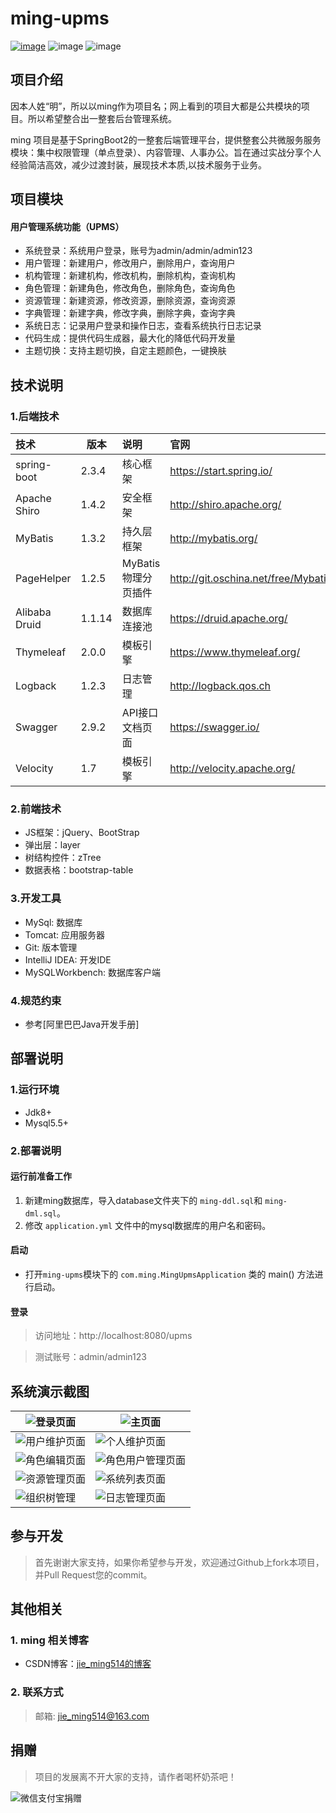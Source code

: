 
# ming-upms

[![image](https://img.shields.io/badge/CSDN-jie_ming514-orange.svg)](https://blog.csdn.net/m1090760001)
![image](https://img.shields.io/badge/license-Apache2.0-blue.svg)
![image](https://img.shields.io/badge/Spring%20Boot-2.3.4.RELEASE-blue.svg)

## 项目介绍

<p>因本人姓“明”，所以以ming作为项目名；网上看到的项目大都是公共模块的项目。所以希望整合出一整套后台管理系统。</p>
<p>ming 项目是基于SpringBoot2的一整套后端管理平台，提供整套公共微服务服务模块：集中权限管理（单点登录）、内容管理、人事办公。旨在通过实战分享个人经验简洁高效，减少过渡封装，展现技术本质,以技术服务于业务。</p>

## 项目模块

#### 用户管理系统功能（UPMS）

  - 系统登录：系统用户登录，账号为admin/admin/admin123
  - 用户管理：新建用户，修改用户，删除用户，查询用户
  - 机构管理：新建机构，修改机构，删除机构，查询机构
  - 角色管理：新建角色，修改角色，删除角色，查询角色
  - 资源管理：新建资源，修改资源，删除资源，查询资源
  - 字典管理：新建字典，修改字典，删除字典，查询字典
  - 系统日志：记录用户登录和操作日志，查看系统执行日志记录
  - 代码生成：提供代码生成器，最大化的降低代码开发量
  - 主题切换：支持主题切换，自定主题颜色，一键换肤

## 技术说明

### 1.后端技术

| 技术 | 版本 | 说明 | 官网 |
|:--- | --- | :---| :---|
| spring-boot | 2.3.4 | 核心框架 | https://start.spring.io/ |
| Apache Shiro | 1.4.2 | 安全框架 | http://shiro.apache.org/ |
| MyBatis | 1.3.2 | 持久层框架 | http://mybatis.org/ |
| PageHelper | 1.2.5 | MyBatis物理分页插件 | http://git.oschina.net/free/Mybatis_PageHelper |
| Alibaba Druid | 1.1.14 | 数据库连接池 | https://druid.apache.org/
| Thymeleaf | 2.0.0 | 模板引擎 | https://www.thymeleaf.org/ |
| Logback | 1.2.3 | 日志管理| http://logback.qos.ch |
| Swagger |2.9.2 | API接口文档页面 | https://swagger.io/ |
| Velocity | 1.7 | 模板引擎 | http://velocity.apache.org/ |

### 2.前端技术

  - JS框架：jQuery、BootStrap
  - 弹出层：layer
  - 树结构控件：zTree
  - 数据表格：bootstrap-table

### 3.开发工具

  - MySql: 数据库
  - Tomcat: 应用服务器
  - Git: 版本管理
  - IntelliJ IDEA: 开发IDE
  - MySQLWorkbench: 数据库客户端

### 4.规范约束

  - 参考[阿里巴巴Java开发手册]

## 部署说明

### 1.运行环境

  - Jdk8+
  - Mysql5.5+

### 2.部署说明

#### 运行前准备工作

  1. 新建ming数据库，导入database文件夹下的 `ming-ddl.sql`和 `ming-dml.sql`。
  2. 修改 `application.yml` 文件中的mysql数据库的用户名和密码。
  
#### 启动

  - 打开`ming-upms`模块下的 `com.ming.MingUpmsApplication` 类的 main() 方法进行启动。

#### 登录

> 访问地址：http://localhost:8080/upms

> 测试账号：admin/admin123

## 系统演示截图

| ![登录页面](_doc/show/login.png)  | ![主页面](_doc/show/main.png)  |
|  ----  | ----  |
| ![用户维护页面](_doc/show/user.png) | ![个人维护页面](_doc/show/personal.png) |
| ![角色编辑页面](_doc/show/role.png) | ![角色用户管理页面](_doc/show/roleUser.png) |
| ![资源管理页面](_doc/show/permission.png) |![系统列表页面](_doc/show/system.png)|
| ![组织树管理](_doc/show/tree.png) | ![日志管理页面](_doc/show/userlog.png) |

## 参与开发

> 首先谢谢大家支持，如果你希望参与开发，欢迎通过Github上fork本项目，并Pull Request您的commit。

## 其他相关

### 1. ming 相关博客
  - CSDN博客：[jie_ming514的博客](https://blog.csdn.net/m1090760001)

### 2. 联系方式

> 邮箱: jie_ming514@163.com

## 捐赠

> 项目的发展离不开大家的支持，请作者喝杯奶茶吧！

![微信支付宝捐赠](_doc/show/contribution.png)

